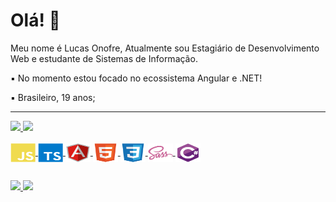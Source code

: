 # Olá! 👋

Meu nome é Lucas Onofre,
Atualmente sou Estagiário de Desenvolvimento Web e estudante de Sistemas de Informação.

▪ No momento estou focado no ecossistema Angular e .NET!

▪ Brasileiro, 19 anos;

---

<div>
  <a href="https://github.com/Lucas-Onofre">
  <img height="180em" src="https://github-readme-stats.vercel.app/api?username=Lucas-Onofre&show_icons=true&theme=react&include_all_commits=true&count_private=true"/>
  <img height="180em" src="https://github-readme-stats.vercel.app/api/top-langs/?username=Lucas-Onofre&layout=compact&langs_count=7&theme=react"/>
</div>
  
  <div style="display: inline_block"><br>
  <img align="center" alt="Lucas-Js" height="30" width="40" src="https://raw.githubusercontent.com/devicons/devicon/master/icons/javascript/javascript-plain.svg">
  <img align="center" alt="Lucas-Ts" height="30" width="40" src="https://raw.githubusercontent.com/devicons/devicon/master/icons/typescript/typescript-plain.svg">
  <img align="center" alt="Lucas-Angular" height="30" width="40" src="https://raw.githubusercontent.com/devicons/devicon/master/icons/angularjs/angularjs-original.svg">
  <img align="center" alt="Lucas-HTML" height="30" width="40" src="https://raw.githubusercontent.com/devicons/devicon/master/icons/html5/html5-original.svg">
  <img align="center" alt="Lucas-CSS" height="30" width="40" src="https://raw.githubusercontent.com/devicons/devicon/master/icons/css3/css3-original.svg">
  <img align="center" alt="Lucas-SCSS" height="30" width="40" src="https://raw.githubusercontent.com/devicons/devicon/master/icons/sass/sass-original.svg">
  <img align="center" alt="Lucas-Csharp" height="30" width="40" src="https://raw.githubusercontent.com/devicons/devicon/master/icons/csharp/csharp-original.svg">
</div>
  
##

  <div>
    <a href="https://www.linkedin.com/in/lucas-onofre01/" target="_blank">
      <img src="https://img.shields.io/badge/LinkedIn-0077B5?style=for-the-badge&logo=linkedin&logoColor=white" targer="_blank">
    </a>
    <a href="mailto: lucasxxonofre@gmail.com" target="_blank">
      <img src="https://img.shields.io/badge/Gmail-D14836?style=for-the-badge&logo=gmail&logoColor=white" targer="_blank">
    </a>
  </div>

